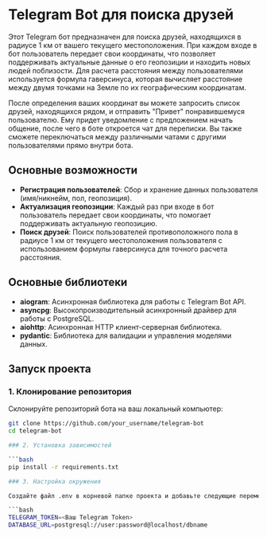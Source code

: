 # Telegram Bot для поиска друзей

Этот Telegram бот предназначен для поиска друзей, находящихся в радиусе 1 км от вашего текущего местоположения. При каждом входе в бот пользователь передает свои координаты, что позволяет поддерживать актуальные данные о его геопозиции и находить новых людей поблизости. Для расчета расстояния между пользователями используется формула гаверсинуса, которая вычисляет расстояние между двумя точками на Земле по их географическим координатам.

После определения ваших координат вы можете запросить список друзей, находящихся рядом, и отправить "Привет" понравившемуся пользователю. Ему придет уведомление с предложением начать общение, после чего в боте откроется чат для переписки. Вы также сможете переключаться между различными чатами с другими пользователями прямо внутри бота.

## Основные возможности

- **Регистрация пользователей**: Сбор и хранение данных пользователя (имя/никнейм, пол, геопозиция).
- **Актуализация геопозиции**: Каждый раз при входе в бот пользователь передает свои координаты, что помогает поддерживать актуальную геопозицию.
- **Поиск друзей**: Поиск пользователей противоположного пола в радиусе 1 км от текущего местоположения пользователя с использованием формулы гаверсинуса для точного расчета расстояния.

## Основные библиотеки

- **aiogram**: Асинхронная библиотека для работы с Telegram Bot API.
- **asyncpg**: Высокопроизводительный асинхронный драйвер для работы с PostgreSQL.
- **aiohttp**: Асинхронная HTTP клиент-серверная библиотека.
- **pydantic**: Библиотека для валидации и управления моделями данных.

## Запуск проекта

### 1. Клонирование репозитория

Склонируйте репозиторий бота на ваш локальный компьютер:

```bash
git clone https://github.com/your_username/telegram-bot
cd telegram-bot

### 2. Установка зависимостей

```bash
pip install -r requirements.txt

### 3. Настройка окружения

Создайте файл .env в корневой папке проекта и добавьте следующие переменные:

```bash
TELEGRAM_TOKEN=<Ваш Telegram Token>
DATABASE_URL=postgresql://user:password@localhost/dbname

